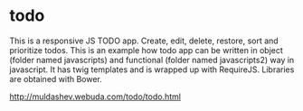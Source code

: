 # todo

This is a responsive JS TODO app. Create, edit, delete, restore, sort and prioritize todos. This is an example how todo app can be written in object (folder named javascripts) and functional (folder named javascripts2) way in javascript. It has twig templates and is wrapped up with RequireJS. Libraries are obtained with Bower.

http://muldashev.webuda.com/todo/todo.html

